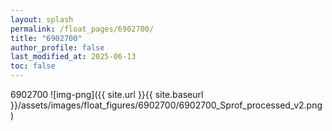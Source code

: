 ```yaml
---
layout: splash
permalink: /float_pages/6902700/
title: "6902700"
author_profile: false
last_modified_at: 2025-06-13
toc: false
---
```

 
6902700
![img-png]({{ site.url }}{{ site.baseurl }}/assets/images/float_figures/6902700/6902700_Sprof_processed_v2.png)
